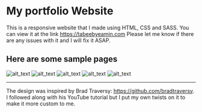 # My portfolio Website
This is a responsive website that I made using HTML, CSS and SASS. You can view it at the link https://tabeebyeamin.com
Please let me know if there are any issues with it and I will fix it ASAP. 

## Here are some sample pages
![alt_text](https://i.imgur.com/8GMW1Aw.jpg)
![alt_text](https://i.imgur.com/YkA4UVF.png)
![alt_text](https://i.imgur.com/IA34IUi.png)
![alt_text](https://i.imgur.com/AJk4nHo.png)
![alt_text](https://i.imgur.com/XC4NMF3.png)

----------------------------------------------------------------------------------------------------------------
The design was inspired by Brad Traversy: https://github.com/bradtraversy. I followed along with his YouTube tutorial but I put my own twists on it to make it more custom to me.
